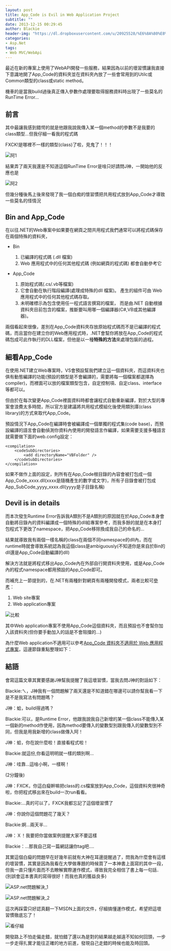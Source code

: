```yaml
---
layout: post
title: App_Code is Evil in Web Application Project
subtitle: ""
date: 2013-12-15 00:29:45
author: Blackie
header-img: "https://dl.dropboxusercontent.com/u/20925528/%E6%8A%80%E8%A1%93Blog/blogs/20131213/app_code.png"
categories:
- Asp.Net
tags:
- Web MVC/WebApi
---
```


最近在新的專案上使用了WebAPI開發一些服務，結果因為以前的壞習慣讓我直接下意識地開了App_Code的資料夾並在資料夾內放了一些會常用到的Utilc或Common類型的class或static method。

機車的是當我build過後真正傳入參數作處理要取得服務資料時出現了一些莫名的RunTime Error…

<!-- More -->

## 前言

其中最讓我感到錯愕的就是他跟我說我傳入某一個method的參數不是我要的class類型…但我仔細一看我的程式碼

FXCK!是哪裡不一樣的類型(class)了啦，見鬼了！！！

![阿1](https://dl.dropboxusercontent.com/u/20925528/%E6%8A%80%E8%A1%93Blog/blogs/20131213/%E9%98%BF1.jpeg)

結果弄了兩天我還是不知道這個RunTime Error是啥只好請問J神，一開始他的反應也是

![阿2](https://dl.dropboxusercontent.com/u/20925528/%E6%8A%80%E8%A1%93Blog/blogs/20131213/%E9%98%BF2.jpeg)

但幾分種後馬上後來發現了我一個白痴的懷習慣把共用程式放到App_Code才導致一些莫名的怪情況


## Bin and App_Code

在以往.NET的Web專案中如果要在網頁之間共用程式我們通常可以將程式碼保存在兩個特殊的資料夾，

- Bin

	1. 已編譯的程式碼 (.dll 檔案)
	2. Web 應用程式中的任何其他程式碼 (例如網頁的程式碼) 都會自動參考它

- App_Code

	1. 原始程式碼(.cs/.vb等檔案)
	2. 它會自動在執行階段編譯(處理成特殊的dll 檔案)。 產生的組件可由 Web 應用程式中的任何其他程式碼存取。
	3. 未明確標示為包含使用任一程式語言撰寫的檔案， 而是由.NET 自動根據資料夾目前包含的檔案，推斷要叫用哪一個編譯器(C#,VB或其他編譯器)。

兩個看起來很像，差別在App_Code資料夾存放原始程式碼而不是已編譯的程式碼，而且當你在建立你的Web應用程式時，.NET會幫你將放在App_Code的程式碼包成可此作執行的DLL檔案，但他是以一種**特殊的方法**來處理包裝的過程。

## 細看App_Code

在使用.NET建立Web專案時，VS會預設幫我們建立這一個資料夾，而這資料夾也俱有動態編譯的功能(預設的類型是不會編譯的，需要將每一個檔案都選擇為compiler)，而裡面可以放的檔案類型包含，自定控制項、自定class、interface 等都可以。

但由於在每次變更App_Code裡面資料時都會讓程式自動重新編譯，對於大型的專案會浪費太多時間，所以官方是建議將共用程式模組化後使用類別庫(class library)的方式來取代App_Code。

預設情況下App_Code在編譯時會被編譯成一個單獨的程式集(code base)，而預設編譯的語言會自動偵測你資料內使用的開發語言作編譯，如果需要支援多種語言就需要做下面的web.config設定：

	<compilation>
		<codeSubDirectories>
			<add directoryName="VBFolder" />
		</codeSubDirectories>
	</compilation>

如果不做作上面的設定，則所有在App_Code根目錄的內容會被打包成一個App_Code_xxxx.dll(xxxx是隨機產生的數字或文字)，所有子目錄會被打包成App_SubCode_yyyy_xxxx.dll(yyyy是子目錄名稱)

## Devil is in details

而本次發生Runtime Error告訴我A類別不是A類別的原因就在於App_Code本身會自動將目錄內的資料編譯成一個特殊的dll給專案參考，而我多餘的就是在本身打包程式下更改了namespace，把App_Code移除換成我自己的命名的…

結果就導致我有兩個一樣名稱的class在兩個不同namespace的dll內，而在runtime時就會導致系統認為我這個class是ambiguously(不知道你是來自於Bin的dll還是App_Code自動編譯的dll)

解決方法就是將程式移出App_Code內在外部自行開資料夾使用，或是App_Code內的程式namespace都用預設的App_Code即可。

而補充上一節提到的，在.NET有兩種針對網頁有兩種開發模式，兩者比較可[參考](http://msdn.microsoft.com/en-us/library/dd547590.aspx)：

1. Web site專案
2. Web application專案

![比較](https://dl.dropboxusercontent.com/u/20925528/%E6%8A%80%E8%A1%93Blog/blogs/20131213/%E6%AF%94%E8%BC%83.png)

其中Web application專案不使用App_Code這個資料夾，而且預設也不會幫你加入該資料夾(但你要手動加入的話是不會阻擋的...)

為什麼Web application不適用可以參考[App_Code 資料夾不適用於 Web 應用程式專案](http://vishaljoshi.blogspot.tw/2009/07/appcode-folder-doesnt-work-with-web.html)，這邊節錄重點整理如下：

## 結語

會寫這篇文章其實要感謝J神幫我提醒了我這壞習慣，當我去問J神的對話如下：

Blackie:ㄟ，J神我有一個問題解了兩天還是不知道錯在哪邊可以請你幫我看一下是不是我寫法有問題嗎？

J神：蛤，build得過嗎？

Blackie:可以，是Runtime Error，他跟我說我自己新增的某一個class不能傳入某一個新的method作使用，因為method要傳入的變數型別跟我傳入的變數型別不同，但我是用我新增的class做傳入阿！

J神：蛤，你在說什麼啦！直接看程式啦！

Blackie:就這份,你看這明明就一樣的類別啊…

J神：哇靠…這啥小啊，一樣啊！

(2分鐘後)

J神：FXCK，你這白癡幹嘛把class的.cs檔案放到App_Code，這個資料夾很神奇啦，你把程式移出來在build一次run看看。

Blackie:...真的可以了，FXCK我都忘記了這個壞習慣了

J神：你說你這個問題花了幾天？

Blackie:婀…兩天半…

J神：Ｘ！我要把你當做案例提醒大家不要這樣

Blackie：…那我自己寫一篇網誌讓你tag吧....

其實這個白癡的問題早在好幾年前就有大神在耳邊提醒過了，問我為什麼會有這樣的壞習慣，其實是因為我看在大學做專題的時候買了一本神書上面寫的其中一段，但我一直只懂片面而不去瞭解實際運作模式，導致我完全相信了書上每一句話．(別誤會這本書真的寫得很好！而我也真的獲益良多)

![ASP.net問題解決_1](https://dl.dropboxusercontent.com/u/20925528/%E6%8A%80%E8%A1%93Blog/blogs/20131213/%E6%9B%B8%E6%9C%AC_1.jpg)

![ASP.net問題解決_2](https://dl.dropboxusercontent.com/u/20925528/%E6%8A%80%E8%A1%93Blog/blogs/20131213/%E6%9B%B8%E6%9C%AC_2.jpg)

這次再踩雷只好認真翻一下MSDN上面的文件，仔細搞懂運作模式，希望把這壞習慣徹底忘了！

![看仔細](https://dl.dropboxusercontent.com/u/20925528/%E6%8A%80%E8%A1%93Blog/blogs/20131213/%E5%A5%BD%E7%B2%BE%E7%B7%BB.jpg)

開發路上不怕走偏走錯，就怕錯了還以為是對的結果越走越遠不知如何回頭，一步一步走得扎實才能往正確的地方前進，發現自己走錯的時候也能及時回頭。
